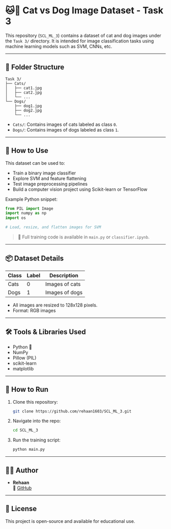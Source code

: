 # 🐱🐶 Cat vs Dog Image Dataset - Task 3

This repository (`SCL_ML_3`) contains a dataset of cat and dog images under the `Task 3/` directory. It is intended for image classification tasks using machine learning models such as SVM, CNNs, etc.

---

## 📁 Folder Structure

```
Task 3/
├── Cats/
│   ├── cat1.jpg
│   ├── cat2.jpg
│   └── ...
└── Dogs/
    ├── dog1.jpg
    ├── dog2.jpg
    └── ...
```

- `Cats/`: Contains images of cats labeled as class `0`.
- `Dogs/`: Contains images of dogs labeled as class `1`.

---

## 🧠 How to Use

This dataset can be used to:
- Train a binary image classifier
- Explore SVM and feature flattening
- Test image preprocessing pipelines
- Build a computer vision project using Scikit-learn or TensorFlow

Example Python snippet:
```python
from PIL import Image
import numpy as np
import os

# Load, resize, and flatten images for SVM
```

> 🔗 Full training code is available in `main.py` or `classifier.ipynb`.

---

## 📦 Dataset Details

| Class | Label | Description          |
|-------|-------|----------------------|
| Cats  | 0     | Images of cats       |
| Dogs  | 1     | Images of dogs       |

- All images are resized to 128x128 pixels.
- Format: RGB images

---

## 🛠 Tools & Libraries Used

- Python 🐍
- NumPy
- Pillow (PIL)
- scikit-learn
- matplotlib

---

## 🚀 How to Run

1. Clone this repository:
   ```bash
   git clone https://github.com/rehaan1603/SCL_ML_3.git
   ```

2. Navigate into the repo:
   ```bash
   cd SCL_ML_3
   ```

3. Run the training script:
   ```bash
   python main.py
   ```

---

## 🙋‍♂️ Author

- **Rehaan**  
  🔗 [GitHub](https://github.com/rehaan1603)

---

## 📄 License

This project is open-source and available for educational use.
